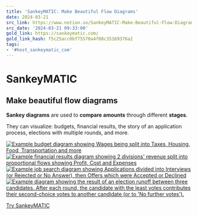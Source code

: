 ```yaml
---
title: 'SankeyMATIC: Make Beautiful Flow Diagrams'
date: 2024-03-21
src_link: https://www.notion.so/SankeyMATIC-Make-Beautiful-Flow-Diagrams-694875ea63fe49cfb5ebe672fd91b9d7
src_date: '2024-03-21 09:33:00'
gold_link: https://sankeymatic.com/
gold_link_hash: f5c25acc0bf75570a4f08c35169376a2
tags:
- '#host_sankeymatic_com'
---
```



SankeyMATIC
===========


Make beautiful flow diagrams
----------------------------




**Sankey diagrams** are used to **compare amounts** through different **stages**.



They can visualize: budgets, financial results, the story of an application process, elections with multiple rounds, and more.



[![Example budget diagram showing Wages being split into Taxes, Housing, Food, Transportation and more](i/budget-example-500x300.webp)](https://sankeymatic.com/build/?i=OoQw5gpgzgBA2gRgKwAYUF0YCECuATSAFwCgB5QgCwgCd4AmVTXAiE45o%2BAFkZgBUQAD2jt8nOFzoYYACQD2OKAEsAdmFEtC3NJgBicuXg3i6ATiSY%2B1ECqgAHOdUIhCSuSuOt4AZgsxyVLQAchAAxtDKriIcXoi8AMogAG6qYFDExABcAsKwAMR4AOxcWYkpavkIpoXEygBeEDAA7jAIaCjEMDAUMABsaMQAtiDUYKowADatdJ0wtAgzXVoIAByzAEYwUsTrYDChchOOMHkAZucXs4TWtnYjECpaQcQqho0t2109vd6z9iChVKtAZddaOPA0GAdJZUQaNV4qCCzA5HWh5FYYzGzOR3QGEACerWIpyOLVCOGoSRcFMaKAAdJJZqpAkpCKdqHJBjAFIRlBCALSqZGHY55UziiXY3Gswn0njECYgfE87nUCG0EA4QiclxKUKzABWilcp2V1CUY1sMGeXSNUBN%2BIeeFgNrmECSNCgEDA1jsPVdLmcoQoqgOgzsE1Y0G1MER93tCpA6wgE1gKNF7XasxDYAoEwtFC09LWXVO7jZAMaUBsUH5XvNp1m%2BcR%2D0BaihdMWbsVrg99UabWhMGGYBUSlN0w6iuTExUIDhMBAdjsEBGsAAmn8lA0tkhZk0IAWtFwBtOU1SJjhGkuV2uYJvSzgJhM7NQwkplO577MHJE3CoYBnOQmn3Q9c2PU8kxTX9WX%2DRctTkEB81HKE%2DmDCAF01bVZlOJRqHtQCIDLN8NjfEAAGsHFULRfgvK8YGI4YtAAcgAGjpZifzfXDBBgZjOK6KAcHOJReP44hKAwiA5HOL0tBAGA91BGBTGRVCujwVC4WcYcHlcdxqxUciIHxJi9W%2DLp83tJRBnWJCbHCDcgA)
[![Example financial results diagram showing 2 divisions' revenue split into proportional flows showing Profit, Cost and Expenses](i/financial-results-example-500x300.webp)](https://sankeymatic.com/build/?i=CISwbiDOIPYHYB04EEAEBtAjJgrABgF1UAVGAFwEMAbJAJQFMx64BXegKFAmniQCEMANnxFSlGnAZNWHdmOp1GzNhgAceQqgDCMSGVQwAZqgDK1epDnkFkpTIyYNmgOIAnXZCQAFd4ZBl2djcPb19%2DIRFUAHkAB3pXCjIQOABzJABRAA84uEgLIPdITzgfI3D0AGZI2PjE5LSSsIDAgHoW1FK%2DfQBaVAAjKjZ2AC5gotCy%2DQBiABZVelQAHkWRmoSk1Imu1Fn5pZX2NtQsnLzIVF7XFj1VuPX6jOzmM52AEwB2Gf3W9p09C9QKQSAE8oAALbopGBUV4jP76IymcznKYUNHfQ7tAC2FGSqCkygWcBgr3ow1QrworgA1oDXPRgSN5BICfZZjMZuxoAAvBYAd1Qjg07FQqDBqEEwpxrhSeKogoATCLUK5Fcr9JhVMq%2BqgFXh2H0UqgAMbQmCqqaGK3W9UJXIxKnMfQAOXYxNJqAFCsEyvFgh9osgDuN9VQOAq2vNpNV%2BtFZDB9CxCz6ytNVHNO1UWezypgwf8wMF7EM6YFxpYrjAiQrCzwADoZkrRckE65%2DIZ3FjUJAYBXjRxRWmM1MAJxj8e5%2DNkQv1mY4dhUCjA3sI1zR1AUFhkGA4pLG5UAK2uSUMy7bstyqFdoqPehAp%2BYr3O15VSlceSBFBi4pfiUoxrBZJTSxGIqHoMgLG3VA4HoR0bkXPp6Coc4hwtJwnF9EAUjBKgsLBfR6y1UVDHgMhDAoftuwoXJujyNtDGVXCYKDCjQ3rJtX0XJImB5BYhWVHEUjge9C2wfUEKQuAKCTDcYjiKlzgATWVXjdQ4vl6Dw%2DQZmFCSqCrQYFi%2DeT31QZTiJYKgqBiekQx4OAzOVGJdH8WAHMQ0tlQ0rTUB08SKA85zoCSeANy3GBqCwhzY27ADEyM8LlT8d99EQkj6W1ekKGpZzkn0ecDJUdLd1QAByAAaOtSqc%2Bk%2DEyMqABJqsDFgrRAerSuq%2BN4qMQw8n0ChUBHbVUAjQdUBi14JvYJNKFQJM4BC3JqOpBldxAY1HNFXC7yxPpqGo%2DslKAA)
[![Example job search diagram showing Applications divided into Interviews (or Rejected or No Answer), then Offers which were Accepted or Declined](i/job-search-example-500x300.webp)](https://sankeymatic.com/build/?i=PTAEGUEMFsAcBsCmoBSB7ARhRkBOBjAC1ABMBLSAc1xgC4AoegQVgTP0gBcy0A7AZ1ABtACwBdUAElenRLgBuZRAHd%2BzVvHZceA4QE4JAJUQArRPlkl1bDtz6DREgHJpQTAcrmNpshUtXCAEwSAPIAZmFyaj5yiioOwaAuoOGRuIypUcIAjBJM%2BPiIsJb0mbgOuaAAIuaavIhW%2DGQAXsjKoNkADN30oKDEAGw90HiUZLyg8B2BvaC407OcHQAcs1iBnfQYlKD4aPBo8wDEEadhizQCsHiIMkn0vGgkbaCBAKyzxADMA7P81%2DhxjsRHo1odnvNNn1OIRENBkBhZnsDsdlmj0bM0ACyJwAJ4dehhA7tfAAVwUXHJyE6ADoPn1xrDcDiwrg0NBQJxRohOEj9odQEc9MKRZjsXjQLSRB94JBcWhSUtwXJQJBFeztPhZiZSfxuGF5cyxronNrdfrcbcSIJTX1cIh5FFENRILBiLbVZwuURxns4EhZHrXPUbnr6LKMIh4IJkQKjt0E1D%2BmRKIRNKmlrS3vTQGE%2BJwwpBCqB%2BJABABafhyMjnPp1RD%2DItAyU0mZ2qPaR1NVodbI5kaUXg1%2DF6GWQSPwXgwZCu2A4cqgACafxayHes08KcISxEPQjUfkkHgpJnrHngmXfTCpPg8Fg9sBTT4S9msDQTTsE3HaEdG8QW53PdxyjN8Px0VV1SPFMJmyP4iDhGd1VmMIyHKJZIzze01ntSAAGs33GJYPkPY9kEwkYlgAcgAGhpSjX3tFCAA9QEo%2Bi%2Bn4UkIjIFi2PoGEELQCIqyWSBQF%2BPosFBPp8ElWYSDk%2BEuVAeEZB0UteFwxBcQo9gXzrMg9TIaAMCPMtCgvIA)
[![Example diagram showing the result of an election runoff between three candidates. After each round, the candidate with the least votes contributes their second-choice votes to another candidate (or to 'No further votes').](i/election-example-500x300.webp)](https://sankeymatic.com/build/?i=PTAEGUEMFsAcBsCmoBKkB2BrRATUBRJAYwBcBLAe3VBzMgHMAnGAKBYEEAddFCgV3R4AjKADaAZgAM06QF1QXHv0GgATCwBC3XgOFjVqmZPlalutSwDC25XtGGj862ZXqAIjfMjRQxws%2BuLB4udqoArDImAXju0aDeDnKgzjqBHHGqYuK%2Bkf4hoOLcABQA6mTo6IiMAJSaGfoALBFJpql44lb1os1Jim0FxWUVVbUptmpiAJw9UfkdLCCgACoAFmQAzqDw5cjriCSbkKBEfOskFNCgTJAAnscU8BSMAFwszwByFKAAZnyMJCsqqAAG4UEiITYAYgA7LDQAAeeFBOIJPyfH5%2DAFA0Hg9adfKZUTQmagdG%2Df6AxggsEQljrMgAL2QAHd4jIWKBQCtQAA2aQsaCQRj0cpbeLqTlUoQS0AkeIADg5oAARmpJCxlfR7o8qZDvvqDUqSMx0OtYELEOg5e8WOgKDgWaAGurOdzoUIlWbIERylr5R7Ocqng6qS7ZYDoMhlUqiA8nqBIfKk8mlRRzT6SHcPd9HqyToxgZASH9kJIAHQNGXlSlkEjfRgXUDrfiMIiIGNx3WTbs91Pp2t3ctNFjwW78OXBoGIAAe3pISoAVqdyN8bk8yCLTaTF8uyKvLThNjbJYhgVU9tdYNzj6AiyRvWt0LG4EhcedQJULWcR5BlYh4JssY6gmRj8q6G4rNs9ArHK5aKpy3xUHW3q7Bg6wALR7Iwe5KtslRej66BauWAagIw%2D5FmQZ70kyoDTEqgr0Oge5ZqoDQ%2Dn%2B8DoDAyCQLAsCIEKmwAJqeoyyBCPBoDMogEFys66qjpxhbwHwvH8YJjAiUqvzwPAsDkT69JUKAomcrAFD0uQJmcRQzJKjJclOvySn%2DhZVmUNQkB8OckBQdQYbrEQEa8T5FA6WQWlyn%2BiHkUqyrkZAmAWeU8ksCpak%2DE8gpygA5AANGWuVKgZiDfGQ06gLlxWcusfD6hVVXFVikYUPqexykckzxQUMagGGeDqpG96gJGVqeesGDYDcOVkEQpm4Rs5DQMqfkYG2IlAA)


[Try SankeyMATIC](/build/)